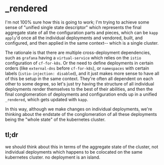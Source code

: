 # _rendered

I'm not 100% sure how this is going to work; I'm trying to achieve some sense of "unified single state descriptor" which represents the final aggregate state of all the configuration parts and pieces, which can be `kapp apply`'d once all the individual deployments and vendored, built, and configured, and then applied in the same context-- which is a single cluster.

The rationale is that there are multiple cross-deployment dependencies, such as `grafana` having a `virtual-service` which relies on the `istio` configuration of `cf-for-k8s`. Or the need to define deployments in certain orders (like `external-dns` before `cf-for-k8s`), or `namespaces` with certain labels (`istio-injection: disabled`), and it just makes more sense to have all of this be setup in the same context. They're often all dependent on each other to some degree, so let's just try having the structure of all individual deployments render themselves to the best of their abilities, and then the final conglomeration of deployments and configuration ends up in a unified `_rendered`, which gets updated with `kapp`.

In this way, although we make changes on individual deployments, we're thinking about the endstate of the conglomeration of all these deployments being the "whole state" of the kubernetes cluster.

## tl;dr

we should think about this in terms of the aggregate state of the cluster, not individual deployments which happens to be colocated on the same kubernetes cluster. no deployment is an island.
